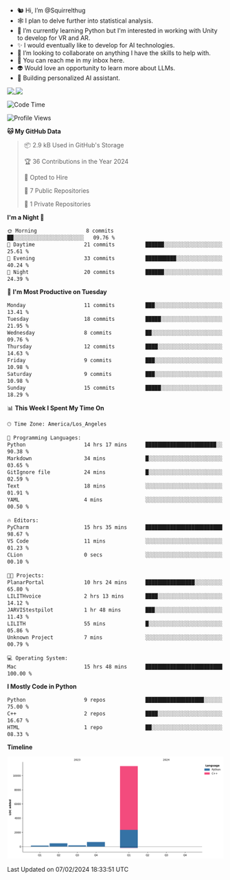 - 🐿️ Hi, I’m @Squirrelthug
- 🕸️ I plan to delve further into statistical analysis.
- 🐍 I’m currently learning Python but I'm interested in working with Unity to develop for VR and AR.
- ✨ I would eventually like to develop for AI technologies.
- 🎃 I’m looking to collaborate on anything I have the skills to help with.
- 🔮 You can reach me in my inbox here.
- 👽 Would love an opportunity to learn more about LLMs.
- 🤖 Building personalized AI assistant.
<p></p>



<a href="https://github.com/anuraghazra/github-readme-stats">
  <img align="top" src="https://github-readme-stats.vercel.app/api?username=squirrelthug&show_icons=true&theme=darcula" />
</a>
<a href="https://git.io/streak-stats">
  <img align="top" src="https://streak-stats.demolab.com/?user=squirrelthug&theme=dark" />
</a>



<!--START_SECTION:waka-->
![Code Time](http://img.shields.io/badge/Code%20Time-23%20hrs%2059%20mins-blue)

![Profile Views](http://img.shields.io/badge/Profile%20Views-13-blue)

**🐱 My GitHub Data** 

> 📦 2.9 kB Used in GitHub's Storage 
 > 
> 🏆 36 Contributions in the Year 2024
 > 
> 💼 Opted to Hire
 > 
> 📜 7 Public Repositories 
 > 
> 🔑 1 Private Repositories 
 > 
**I'm a Night 🦉** 

```text
🌞 Morning                8 commits           ██░░░░░░░░░░░░░░░░░░░░░░░   09.76 % 
🌆 Daytime                21 commits          ██████░░░░░░░░░░░░░░░░░░░   25.61 % 
🌃 Evening                33 commits          ██████████░░░░░░░░░░░░░░░   40.24 % 
🌙 Night                  20 commits          ██████░░░░░░░░░░░░░░░░░░░   24.39 % 
```
📅 **I'm Most Productive on Tuesday** 

```text
Monday                   11 commits          ███░░░░░░░░░░░░░░░░░░░░░░   13.41 % 
Tuesday                  18 commits          █████░░░░░░░░░░░░░░░░░░░░   21.95 % 
Wednesday                8 commits           ██░░░░░░░░░░░░░░░░░░░░░░░   09.76 % 
Thursday                 12 commits          ████░░░░░░░░░░░░░░░░░░░░░   14.63 % 
Friday                   9 commits           ███░░░░░░░░░░░░░░░░░░░░░░   10.98 % 
Saturday                 9 commits           ███░░░░░░░░░░░░░░░░░░░░░░   10.98 % 
Sunday                   15 commits          █████░░░░░░░░░░░░░░░░░░░░   18.29 % 
```


📊 **This Week I Spent My Time On** 

```text
🕑︎ Time Zone: America/Los_Angeles

💬 Programming Languages: 
Python                   14 hrs 17 mins      ███████████████████████░░   90.38 % 
Markdown                 34 mins             █░░░░░░░░░░░░░░░░░░░░░░░░   03.65 % 
GitIgnore file           24 mins             █░░░░░░░░░░░░░░░░░░░░░░░░   02.59 % 
Text                     18 mins             ░░░░░░░░░░░░░░░░░░░░░░░░░   01.91 % 
YAML                     4 mins              ░░░░░░░░░░░░░░░░░░░░░░░░░   00.50 % 

🔥 Editors: 
PyCharm                  15 hrs 35 mins      █████████████████████████   98.67 % 
VS Code                  11 mins             ░░░░░░░░░░░░░░░░░░░░░░░░░   01.23 % 
CLion                    0 secs              ░░░░░░░░░░░░░░░░░░░░░░░░░   00.10 % 

🐱‍💻 Projects: 
PlanarPortal             10 hrs 24 mins      ████████████████░░░░░░░░░   65.80 % 
LILITHvoice              2 hrs 13 mins       ████░░░░░░░░░░░░░░░░░░░░░   14.12 % 
JARVIStestpilot          1 hr 48 mins        ███░░░░░░░░░░░░░░░░░░░░░░   11.43 % 
LILITH                   55 mins             █░░░░░░░░░░░░░░░░░░░░░░░░   05.86 % 
Unknown Project          7 mins              ░░░░░░░░░░░░░░░░░░░░░░░░░   00.79 % 

💻 Operating System: 
Mac                      15 hrs 48 mins      █████████████████████████   100.00 % 
```

**I Mostly Code in Python** 

```text
Python                   9 repos             ███████████████████░░░░░░   75.00 % 
C++                      2 repos             ████░░░░░░░░░░░░░░░░░░░░░   16.67 % 
HTML                     1 repo              ██░░░░░░░░░░░░░░░░░░░░░░░   08.33 % 
```



**Timeline**

![Lines of Code chart](https://raw.githubusercontent.com/Squirrelthug/Squirrelthug/main/assets/bar_graph.png)


 Last Updated on 07/02/2024 18:33:51 UTC
<!--END_SECTION:waka-->

